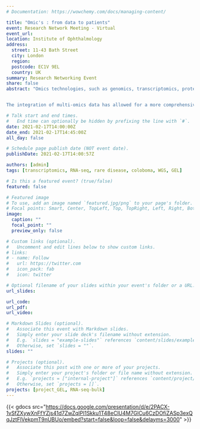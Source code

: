 ```yaml
---
# Documentation: https://wowchemy.com/docs/managing-content/

title: "Omic's : from data to patients"
event: Research Network Meeting - Virtual
event_url:
location: Institute of Ophthalmology
address:
  street: 11-43 Bath Street
  city: London
  region:
  postcode: EC1V 9EL
  country: UK
summary: Research Networking Event
share: false
abstract: "Omics technologies, such as genomics, transcriptomics, proteomics, and metabolomics, have revolutionized our understanding of the molecular mechanisms underlying complex rare diseases, including those of the eye. In this presentation, I will provide an overview of the latest advances in omics analysis of eye diseases and their clinical implications, focused on increasing diagnostic rates.


The integration of multi-omics data has allowed for a more comprehensive understanding of the underlying molecular pathways in eye diseases. For instance, the integration of genomic and transcriptomic data has identified novel genes and pathways associated with eye disease. The clinical implications of omics analysis of eye diseases are significant, including the development of personalized medicine approaches and the identification of new drug targets. Additionally, omics analysis has the potential to aid in the early detection and diagnosis of eye diseases, leading to more effective treatments and improved outcomes for patients."

# Talk start and end times.
#   End time can optionally be hidden by prefixing the line with `#`.
date: 2021-02-17T14:00:00Z
date_end: 2021-02-17T14:45:00Z
all_day: false

# Schedule page publish date (NOT event date).
publishDate: 2021-02-17T14:00:57Z

authors: [admin]
tags: [transcriptomics, RNA-seq, rare disease, coloboma, WGS, GEL]

# Is this a featured event? (true/false)
featured: false

# Featured image
# To use, add an image named `featured.jpg/png` to your page's folder.
# Focal points: Smart, Center, TopLeft, Top, TopRight, Left, Right, BottomLeft, Bottom, BottomRight.
image:
  caption: ""
  focal_point: ""
  preview_only: false

# Custom links (optional).
#   Uncomment and edit lines below to show custom links.
# links:
# - name: Follow
#   url: https://twitter.com
#   icon_pack: fab
#   icon: twitter

# Optional filename of your slides within your event's folder or a URL.
url_slides:

url_code:
url_pdf:
url_video:

# Markdown Slides (optional).
#   Associate this event with Markdown slides.
#   Simply enter your slide deck's filename without extension.
#   E.g. `slides = "example-slides"` references `content/slides/example-slides.md`.
#   Otherwise, set `slides = ""`.
slides: ""

# Projects (optional).
#   Associate this post with one or more of your projects.
#   Simply enter your project's folder or file name without extension.
#   E.g. `projects = ["internal-project"]` references `content/project/deep-learning/index.md`.
#   Otherwise, set `projects = []`.
projects: [project_GEL, RNA-seq-bulk]
---
```


{{< gdocs src="https://docs.google.com/presentation/d/e/2PACX-1vSfZXywXnFfYZjs41d7ZwZqIPl1Skku1T48eClU4M7GlCu6CzDOfiZASp3exQqJztFlVekpmT9nUBUo/embed?start=false&loop=false&delayms=3000" >}}
